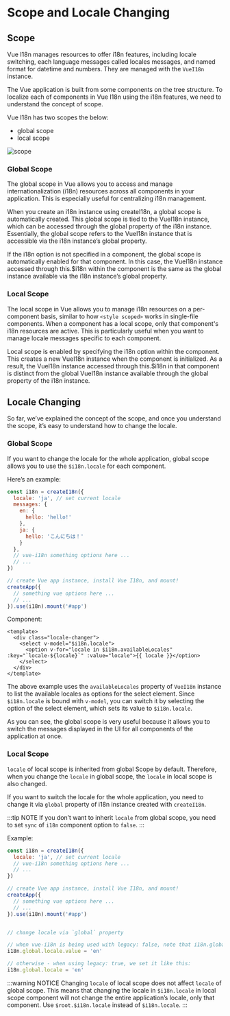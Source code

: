 # Scope and Locale Changing

## Scope

Vue I18n manages resources to offer i18n features, including locale switching, each language messages called locales messages, and named format for datetime and numbers. They are managed with the `VueI18n` instance.

The Vue application is built from some components on the tree structure. To localize each of components in Vue I18n using the i18n features, we need to understand the concept of scope.

Vue I18n has two scopes the below:

- global scope
- local scope

![scope](/scope.png)

### Global Scope

The global scope in Vue allows you to access and manage internationalization (i18n) resources across all components in your application. This is especially useful for centralizing i18n management.

When you create an i18n instance using createI18n, a global scope is automatically created. This global scope is tied to the VueI18n instance, which can be accessed through the global property of the i18n instance. Essentially, the global scope refers to the VueI18n instance that is accessible via the i18n instance’s global property.

If the i18n option is not specified in a component, the global scope is automatically enabled for that component. In this case, the VueI18n instance accessed through this.$i18n within the component is the same as the global instance available via the i18n instance’s global property.


### Local Scope

The local scope in Vue allows you to manage i18n resources on a per-component basis, similar to how `<style scoped>` works in single-file components. When a component has a local scope, only that component's i18n resources are active. This is particularly useful when you want to manage locale messages specific to each component.

Local scope is enabled by specifying the i18n option within the component. This creates a new VueI18n instance when the component is initialized. As a result, the VueI18n instance accessed through this.$i18n in that component is distinct from the global VueI18n instance available through the global property of the i18n instance.

## Locale Changing

So far, we’ve explained the concept of the scope, and once you understand the scope, it’s easy to understand how to change the locale.

### Global Scope

If you want to change the locale for the whole application, global scope allows you to use the `$i18n.locale` for each component.

Here’s an example:

```js
const i18n = createI18n({
  locale: 'ja', // set current locale
  messages: {
    en: {
      hello: 'hello!'
    },
    ja: {
      hello: 'こんにちは！'
    }
  },
  // vue-i18n something options here ...
  // ...
})

// create Vue app instance, install Vue I18n, and mount!
createApp({
  // something vue options here ...
  // ...
}).use(i18n).mount('#app')
```

Component:

```vue
<template>
  <div class="locale-changer">
    <select v-model="$i18n.locale">
      <option v-for="locale in $i18n.availableLocales" :key="`locale-${locale}`" :value="locale">{{ locale }}</option>
    </select>
  </div>
</template>
```

The above example uses the `availableLocales` property of `VueI18n` instance to list the available locales as options for the select element. Since `$i18n.locale` is bound with `v-model`, you can switch it by selecting the option of the select element, which sets its value to `$i18n.locale`.

As you can see, the global scope is very useful because it allows you to switch the messages displayed in the UI for all components of the application at once.

### Local Scope

`locale` of local scope is inherited from global Scope by default. Therefore, when you change the `locale` in global scope, the `locale` in local scope is also changed.

If you want to switch the locale for the whole application, you need to change it via `global` property of i18n instance created with `createI18n`.

:::tip NOTE
If you don’t want to inherit `locale` from global scope, you need to set `sync` of `i18n` component option to `false`.
:::

Example:

```js
const i18n = createI18n({
  locale: 'ja', // set current locale
  // vue-i18n something options here ...
  // ...
})

// create Vue app instance, install Vue I18n, and mount!
createApp({
  // something vue options here ...
  // ...
}).use(i18n).mount('#app')


// change locale via `global` property

// when vue-i18n is being used with legacy: false, note that i18n.global.locale is a ref, so we must set it via .value:
i18n.global.locale.value = 'en'

// otherwise - when using legacy: true, we set it like this:
i18n.global.locale = 'en'
```

:::warning NOTICE
Changing `locale` of local scope does not affect `locale` of global scope. This means that changing the locale in `$i18n.locale` in local scope component will not change the entire application’s locale, only that component. Use `$root.$i18n.locale` instead of `$i18n.locale`.
:::
